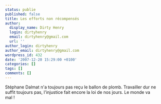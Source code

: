 ```yaml
---
status: publie
published: false
title: Les efforts non récompensés
author:
  display_name: Dirty Henry
  login: dirtyhenry
  email: dirtyhenry@gmail.com
  url: ''
author_login: dirtyhenry
author_email: dirtyhenry@gmail.com
wordpress_id: 432
date: '2007-12-20 15:29:00 +0100'
categories: []
tags: []
comments: []
---
```

Stéphane Dalmat n'a toujours pas reçu le ballon de plomb. Travailler dur ne suffit toujours pas, l'injustice fait encore la loi de nos jours. Le monde va mal !
